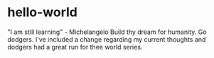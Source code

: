 # hello-world
"I am still learning" - Michelangelo 
Build thy dream for humanity. Go dodgers. 
I've included a change regarding my current thoughts and dodgers had a great run for thee world series. 
